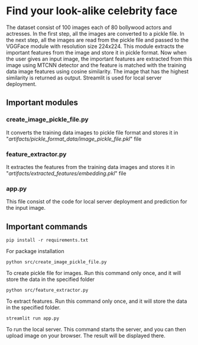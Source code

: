 # Find your look-alike celebrity face 

The dataset consist of 100 images each of 80 bollywood actors and actresses. In the first step, all the images are converted to a pickle file. In the next step, all the images are read from the pickle file and passed to the VGGFace module with resolution size 224x224. This module extracts the important features from the image and store it in pickle format. Now when the user gives an input image, the important features are extracted from this image using MTCNN detector and the feature is matched with the training data image features using cosine similarity. The image that has the highest similarity is returned as output. Streamlit is used for local server deployment.

## Important modules

### create_image_pickle_file.py
It converts the training data images to pickle file format and stores it in "*artifacts/pickle_format_data/image_pickle_file.pkl*" file

### feature_extractor.py
It extractes the features from the training data images and stores it in "*artifacts/extracted_features/embedding.pkl*" file 

### app.py
This file consist of the code for local server deployment and prediction for the input image.

## Important commands
```
pip install -r requirements.txt
```
For package installation 

```
python src/create_image_pickle_file.py
```
To create pickle file for images. Run this command only once, and it will store the data in the specified folder

```
python src/feature_extractor.py
```
To extract features. Run this command only once, and it will store the data in the specified folder.

```
streamlit run app.py
```
To run the local server. This command starts the server, and you can then upload image on your browser. The result will be displayed there.